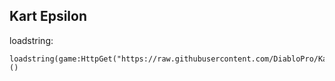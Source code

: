 ## Kart Epsilon 
loadstring:
```
loadstring(game:HttpGet("https://raw.githubusercontent.com/DiabloPro/KartEpsilon/main/Main.lua"))()
```
